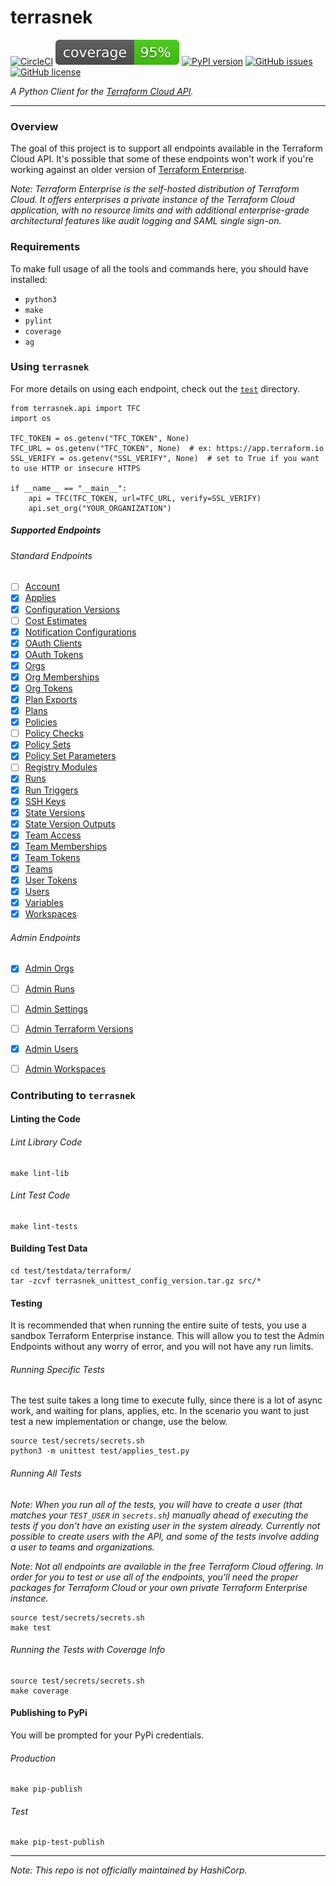 # terrasnek

[![CircleCI](https://circleci.com/gh/dahlke/terrasnek.svg?style=svg)](https://circleci.com/gh/dahlke/terrasnek)
![Python unittest Code Coverage](coverage.svg)
[![PyPI version](https://badge.fury.io/py/terrasnek.svg)](https://badge.fury.io/py/terrasnek)
[![GitHub issues](https://img.shields.io/github/issues/dahlke/terrasnek.svg)](https://github.com/dahlke/terrasnek/issues)
[![GitHub license](https://img.shields.io/github/license/dahlke/terrasnek.svg)](https://github.com/dahlke/terrasnek/blob/master/LICENSE)



_A Python Client for the [Terraform Cloud API](https://www.terraform.io/docs/cloud/api/index.html)._

---


### Overview
The goal of this project is to support all endpoints available in the Terraform
Cloud API. It's possible that some of these endpoints won't work if you're
working against an older version of
[Terraform Enterprise](https://www.terraform.io/docs/enterprise/index.html).

_Note: Terraform Enterprise is the self-hosted distribution of Terraform Cloud.
It offers enterprises a private instance of the Terraform Cloud application,
with no resource limits and with additional enterprise-grade architectural
features like audit logging and SAML single sign-on._

### Requirements

To make full usage of all the tools and commands here, you should have installed:
- `python3`
- `make`
- `pylint`
- `coverage`
- `ag`

### Using `terrasnek`

For more details on using each endpoint, check out the [`test`](./test) directory.

```
from terrasnek.api import TFC
import os

TFC_TOKEN = os.getenv("TFC_TOKEN", None)
TFC_URL = os.getenv("TFC_TOKEN", None)  # ex: https://app.terraform.io
SSL_VERIFY = os.getenv("SSL_VERIFY", None)  # set to True if you want to use HTTP or insecure HTTPS

if __name__ == "__main__":
    api = TFC(TFC_TOKEN, url=TFC_URL, verify=SSL_VERIFY)
    api.set_org("YOUR_ORGANIZATION")
```

##### Supported Endpoints

###### Standard Endpoints
- [ ] [Account](https://www.terraform.io/docs/cloud/api/account.html)
- [x] [Applies](https://www.terraform.io/docs/cloud/api/applies.html)
- [x] [Configuration Versions](https://www.terraform.io/docs/cloud/api/configuration-versions.html)
- [ ] [Cost Estimates](https://www.terraform.io/docs/cloud/api/cost-estimates.html)
- [x] [Notification Configurations](https://www.terraform.io/docs/cloud/api/notification-configurations.html)
- [x] [OAuth Clients](https://www.terraform.io/docs/cloud/api/oauth-clients.html)
- [x] [OAuth Tokens](https://www.terraform.io/docs/cloud/api/oauth-tokens.html)
- [x] [Orgs](https://www.terraform.io/docs/cloud/api/organizations.html)
- [x] [Org Memberships](https://www.terraform.io/docs/cloud/api/organization-memberships.html)
- [x] [Org Tokens](https://www.terraform.io/docs/cloud/api/organization-tokens.html)
- [x] [Plan Exports](https://www.terraform.io/docs/cloud/api/plan-exports.html)
- [x] [Plans](https://www.terraform.io/docs/cloud/api/plans.html)
- [x] [Policies](https://www.terraform.io/docs/cloud/api/policies.html)
- [ ] [Policy Checks](https://www.terraform.io/docs/cloud/api/policy-checks.html)
- [x] [Policy Sets](https://www.terraform.io/docs/cloud/api/policy-sets.html)
- [x] [Policy Set Parameters](http://www.terraform.io/docs/cloud/api/policy-set-params.html)
- [ ] [Registry Modules](https://www.terraform.io/docs/cloud/api/modules.html)
- [x] [Runs](https://www.terraform.io/docs/cloud/api/run.html)
- [x] [Run Triggers](https://www.terraform.io/docs/cloud/api/run-triggers.html)
- [x] [SSH Keys](https://www.terraform.io/docs/cloud/api/ssh-keys.html)
- [x] [State Versions](https://www.terraform.io/docs/cloud/api/state-versions.html)
- [x] [State Version Outputs](https://www.terraform.io/docs/cloud/api/state-version-outputs.html)
- [x] [Team Access](https://www.terraform.io/docs/cloud/api/team-access.html)
- [x] [Team Memberships](https://www.terraform.io/docs/cloud/api/team-members.html)
- [x] [Team Tokens](https://www.terraform.io/docs/cloud/api/team-tokens.html)
- [x] [Teams](https://www.terraform.io/docs/cloud/api/teams.html)
- [x] [User Tokens](https://www.terraform.io/docs/cloud/api/user-tokens.html)
- [x] [Users](https://www.terraform.io/docs/cloud/api/users.html)
- [x] [Variables](https://www.terraform.io/docs/cloud/api/variables.html)
- [x] [Workspaces](https://www.terraform.io/docs/cloud/api/workspaces.html)

###### Admin Endpoints
- [x] [Admin Orgs](https://www.terraform.io/docs/cloud/api/admin/organizations.html)
- [ ] [Admin Runs](https://www.terraform.io/docs/cloud/api/admin/runs.html)
- [ ] [Admin Settings](https://www.terraform.io/docs/cloud/api/admin/settings.html)
- [ ] [Admin Terraform Versions](https://www.terraform.io/docs/cloud/api/admin/terraform-versions.html)
- [x] [Admin Users](https://www.terraform.io/docs/cloud/api/admin/users.html)
- [ ] [Admin Workspaces](https://www.terraform.io/docs/cloud/api/admin/workspaces.html)


### Contributing to `terrasnek`

#### Linting the Code

###### Lint Library Code
```
make lint-lib
```

###### Lint Test Code
```
make lint-tests
```

#### Building Test Data

```
cd test/testdata/terraform/
tar -zcvf terrasnek_unittest_config_version.tar.gz src/*
```

#### Testing

It is recommended that when running the entire suite of tests, you use a
sandbox Terraform Enterprise instance. This will allow you to test the
Admin Endpoints without any worry of error, and you will not have any
run limits.

###### Running Specific Tests

The test suite takes a long time to execute fully, since there is a lot of async work, and waiting
for plans, applies, etc. In the scenario you want to just test a new implementation or change,
use the below.

```
source test/secrets/secrets.sh
python3 -m unittest test/applies_test.py
```

###### Running All Tests

_Note: When you run all of the tests, you will have to create a user (that
matches your `TEST_USER` in `secrets.sh`) manually ahead of executing the tests
if you don't have an existing user in the system already. Currently not possible
to create users with the API, and some of the tests involve adding a user to
teams and organizations._

_Note: Not all endpoints are available in the free Terraform Cloud offering.
In order for you to test or use all of the endpoints, you'll need the proper
packages for Terraform Cloud or your own private Terraform Enterprise instance._

```
source test/secrets/secrets.sh
make test
```

###### Running the Tests with Coverage Info

```
source test/secrets/secrets.sh
make coverage
```

#### Publishing to PyPi

You will be prompted for your PyPi credentials.

###### Production
```
make pip-publish
```

###### Test

```
make pip-test-publish
```

---

_Note: This repo is not officially maintained by HashiCorp._